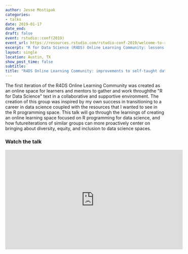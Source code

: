 ```yaml
---
author: Jesse Mostipak
categories:
- talks
date: 2019-01-17
date_end: 
draft: false
event: rstudio::conf(2019)
event_url: https://resources.rstudio.com/rstudio-conf-2019/welcome-to-rstudio-conf-2019
excerpt: "R for Data Science (R4DS) Online Learning Community: lessons learned"
layout: single
location: Austin, TX
show_post_time: false
subtitle: 
title: "R4DS Online Learning Community: improvements to self-taught data science and the critical need for diversity, equity, and inclusion in data science education"
---
```

The first iteration of the R4DS Online Learning Community was created as an online space for learners and mentors to gather and work throughthe "R for Data Science" text in a collaborative and supportive environment. The creation of this group was inspired by my own success in transitioning to a career in data science coupled with the resources that I wanted to see in the R programming space. This talk will go through the learnings of creating an online learning space focused on R programming for data science, and how futureiterations of similar groups can more proactively center on bringing about diversity, equity, and inclusion to data science spaces.

### Watch the talk
<iframe width="560" height="315" src="https://www.youtube.com/embed/haRPXmWX13c" title="YouTube video player" frameborder="0" allow="accelerometer; autoplay; clipboard-write; encrypted-media; gyroscope; picture-in-picture" allowfullscreen></iframe>

